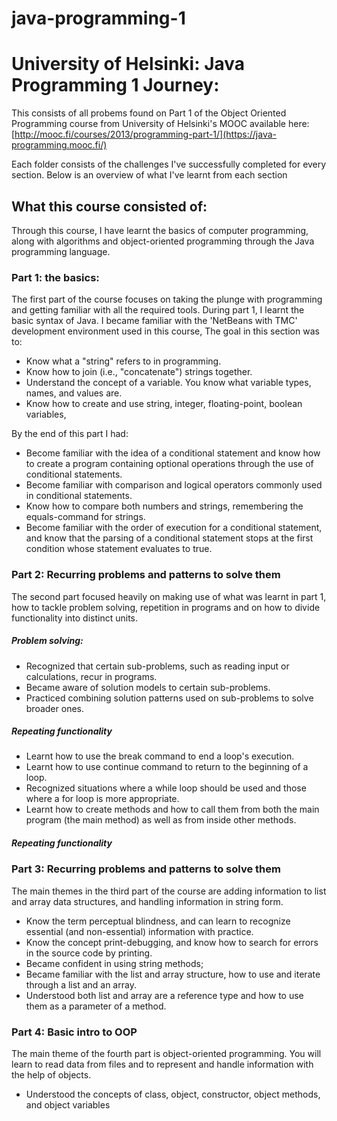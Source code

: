 # java-programming-1

# University of Helsinki: Java Programming 1 Journey:
This consists of all probems found on Part 1 of the Object Oriented Programming course from University of Helsinki's MOOC available here: 
[http://mooc.fi/courses/2013/programming-part-1/](https://java-programming.mooc.fi/)

Each folder consists of the challenges I've successfully completed for every section. Below is an overview of what I've learnt from each section


## What this course consisted of:
Through this course, I have learnt the basics of computer programming, along with algorithms and object-oriented programming through the Java programming language. 

### Part 1: the basics:

The first part of the course focuses on taking the plunge with programming and getting familiar with all the required tools. During part 1, I learnt the basic syntax of Java. I became familiar with the 'NetBeans with TMC' development environment used in this course, The goal in this section was to:

- Know what a "string" refers to in programming.
- Know how to join (i.e., "concatenate") strings together.
- Understand the concept of a variable. You know what variable types, names, and values are. 
- Know how to create and use string, integer, floating-point, boolean variables, 

By the end of this part I had:
- Become familiar with the idea of a conditional statement and know how to create a program containing optional operations through the use of conditional statements.
- Become familiar with comparison and logical operators commonly used in conditional statements.
- Know how to compare both numbers and strings, remembering the equals-command for strings.
- Become familiar with the order of execution for a conditional statement, and know that the parsing of a conditional statement stops at the first condition whose statement evaluates to true.

### Part 2: Recurring problems and patterns to solve them

The second part focused heavily on making use of what was learnt in part 1, how to tackle problem solving, repetition in programs and on how to divide functionality into distinct units.

##### Problem solving:
- Recognized that certain sub-problems, such as reading input or calculations, recur in programs.
- Became aware of solution models to certain sub-problems.
- Practiced combining solution patterns used on sub-problems to solve broader ones.

##### Repeating functionality

- Learnt how to use the break command to end a loop's execution.
- Learnt how to use continue command to return to the beginning of a loop.
- Recognized situations where a while loop should be used and those where a for loop is more appropriate.
- Learnt how to create methods and how to call them from both the main program (the main method) as well as from inside other methods.
##### Repeating functionality


### Part 3: Recurring problems and patterns to solve them

The main themes in the third part of the course are adding information to list and array data structures, and handling information in string form.
- Know the term perceptual blindness, and can learn to recognize essential (and non-essential) information with practice.
- Know the concept print-debugging, and know how to search for errors in the source code by printing.
- Became confident in using string methods;
- Became familiar with the list and array structure, how to use and iterate through a list and an array.
- Understood both list and array are a reference type and how to use them as a parameter of a method.


### Part 4: Basic intro to OOP
The main theme of the fourth part is object-oriented programming. You will learn to read data from files and to represent and handle information with the help of objects.
- Understood the concepts of class, object, constructor, object methods, and object variables
